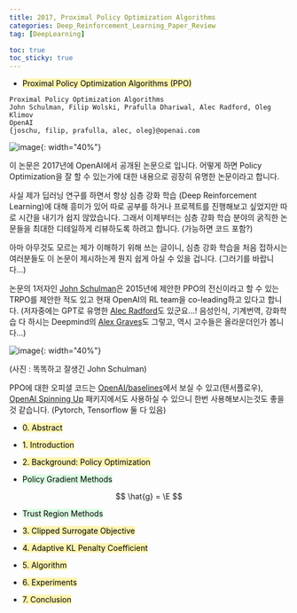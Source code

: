 ```yaml
---
title: 2017, Proximal Policy Optimization Algorithms
categories: Deep_Reinforcement_Learning_Paper_Review
tag: [DeepLearning]

toc: true
toc_sticky: true
---
```


- <mark style='background-color: #fff5b1'> Proximal Policy Optimization Algorithms (PPO) </mark>

```
Proximal Policy Optimization Algorithms
John Schulman, Filip Wolski, Prafulla Dhariwal, Alec Radford, Oleg Klimov
OpenAI
{joschu, filip, prafulla, alec, oleg}@openai.com
```

![image](https://user-images.githubusercontent.com/48202736/106094048-b8d50180-6174-11eb-8e8f-02c31a3d12e5.png){: width="40%"}

이 논문은 2017년에 OpenAI에서 공개된 논문으로 입니다. 어떻게 하면 Policy Optimization을 잘 할 수 있는가에 대한 내용으로 굉장히 유명한 논문이라고 합니다.

사실 제가 딥러닝 연구를 하면서 항상 심층 강화 학습 (Deep Reinforcement Learning)에 대해 흥미가 있어 따로 공부를 하거나 프로젝트를 진행해보고 싶었지만 따로 시간을 내기가 쉽지 않았습니다.
그래서 이제부터는 심층 강화 학습 분야의 굵직한 논문들을 최대한 디테일하게 리뷰하도록 하려고 합니다. (가능하면 코드 포함?)


아마 아무것도 모르는 제가 이해하기 위해 쓰는 글이니, 심층 강화 학습을 처음 접하시는 여러분들도 이 논문이 제시하는게 뭔지 쉽게 아실 수 있을 겁니다. (그러기를 바랍니다...)


논문의 1저자인 [John Schulman](http://joschu.net/)은 2015년에 제안한 PPO의 전신이라고 할 수 있는 TRPO를 제안한 적도 있고 현재 OpenAI의 RL team을 co-leading하고 있다고 합니다.
(저자중에는 GPT로 유명한 [Alec Radford](https://scholar.google.com/citations?hl=en&user=dOad5HoAAAAJ&view_op=list_works&sortby=pubdate)도 있군요...! 음성인식, 기계번역, 강화학습 다 하시는 Deepmind의 [Alex Graves](https://www.cs.toronto.edu/~graves/)도 그렇고, 역시 고수들은 올라운더인가 봅니다...)

![image](https://user-images.githubusercontent.com/48202736/106094032-b2468a00-6174-11eb-9e46-4a4bd93a3aa9.png){: width="40%"}

(사진 : 똑똑하고 잘생긴 John Schulman)

PPO에 대한 오피셜 코드는 [OpenAI/baselines](https://github.com/openai/baselines)에서 보실 수 있고(텐서플로우), [OpenAI Spinning Up](https://spinningup.openai.com/en/latest/algorithms/ppo.html) 패키지에서도 사용하실 수 있으니 한번 사용해보시는것도 좋을 것 같습니다. (Pytorch, Tensorflow 둘 다 있음)


- <mark style='background-color: #fff5b1'> 0. Abstract </mark>


- <mark style='background-color: #fff5b1'> 1. Introduction </mark>


- <mark style='background-color: #fff5b1'> 2. Background: Policy Optimization </mark>


- <mark style='background-color: #dcffe4'> Policy Gradient Methods </mark>
  
<center>$$ \hat{g} = \E $$</center>
  
  
- <mark style='background-color: #dcffe4'> Trust Region Methods </mark>


- <mark style='background-color: #fff5b1'> 3. Clipped Surrogate Objective </mark>


- <mark style='background-color: #fff5b1'> 4. Adaptive KL Penalty Coefficient </mark>


- <mark style='background-color: #fff5b1'> 5. Algorithm </mark>


- <mark style='background-color: #fff5b1'> 6. Experiments </mark>


- <mark style='background-color: #fff5b1'> 7. Conclusion </mark>
